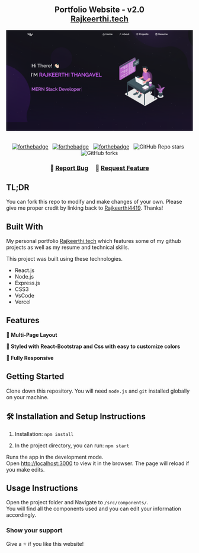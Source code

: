 <h2 align="center">
  Portfolio Website - v2.0<br/>
  <a href="http://Rajkeerthi.tech/" target="_blank">Rajkeerthi.tech</a>
</h2>
<div align="center">
  <img alt="Demo" src="./Images/readme-img.png" />
</div>

<br/>

<center>

[![forthebadge](https://forthebadge.com/images/badges/built-with-love.svg)](https://forthebadge.com) &nbsp;
[![forthebadge](https://forthebadge.com/images/badges/made-with-javascript.svg)](https://forthebadge.com) &nbsp;
[![forthebadge](https://forthebadge.com/images/badges/open-source.svg)](https://forthebadge.com) &nbsp;
![GitHub Repo stars](https://img.shields.io/github/stars/Rajkeerthi4419/Portfolio?color=red&logo=github&style=for-the-badge) &nbsp;
![GitHub forks](https://img.shields.io/github/forks/Rajkeerthi4419/Portfolio?color=red&logo=github&style=for-the-badge)

</center>

<h3 align="center">
    🔹
    <a href="https://github.com/Rajkeerthi4419/Portfolio/issues">Report Bug</a> &nbsp; &nbsp;
    🔹
    <a href="https://github.com/Rajkeerthi4419/Portfolio/issues">Request Feature</a>
</h3>

## TL;DR

You can fork this repo to modify and make changes of your own. Please give me proper credit by linking back to [Rajkeerthi4419](https://github.com/Rajkeerthi4419/Portfolio). Thanks!

## Built With

My personal portfolio <a href="http://Rajkeerthi.tech/" target="_blank">Rajkeerthi.tech</a> which features some of my github projects as well as my resume and technical skills.<br/>

This project was built using these technologies.

- React.js
- Node.js
- Express.js
- CSS3
- VsCode
- Vercel

## Features

**📖 Multi-Page Layout**

**🎨 Styled with React-Bootstrap and Css with easy to customize colors**

**📱 Fully Responsive**

## Getting Started

Clone down this repository. You will need `node.js` and `git` installed globally on your machine.

## 🛠 Installation and Setup Instructions

1. Installation: `npm install`

2. In the project directory, you can run: `npm start`

Runs the app in the development mode.\
Open [http://localhost:3000](http://localhost:3000) to view it in the browser.
The page will reload if you make edits.

## Usage Instructions

Open the project folder and Navigate to `/src/components/`. <br/>
You will find all the components used and you can edit your information accordingly.

### Show your support

Give a ⭐ if you like this website!
